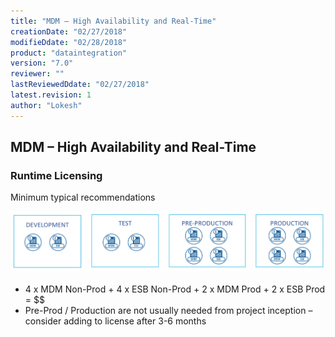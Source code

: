 ```yaml
---
title: "MDM – High Availability and Real-Time"
creationDate: "02/27/2018"
modifieDdate: "02/28/2018"
product: "dataintegration"
version: "7.0"
reviewer: ""
lastReviewedDdate: "02/27/2018"
latest.revision: 1
author: "Lokesh"
---
```


## MDM – High Availability and Real-Time

### Runtime Licensing

Minimum typical recommendations

![0][0]

- 4 x MDM Non-Prod + 4 x ESB Non-Prod + 2 x MDM Prod + 2 x ESB Prod  = $$
- Pre-Prod / Production are not usually needed from project inception – consider adding to license after 3-6 months


<!-- links -->
[0]: ./../../../../resources/images/mdm/mdm-ha.png "MDM – High Availability and Real-Time"
